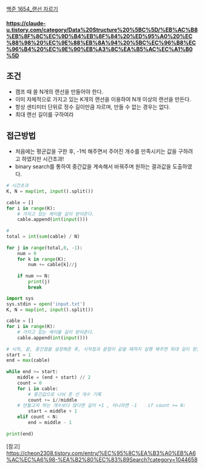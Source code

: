 [백준 1654_랜선 자르기](https://www.acmicpc.net/problem/1654)

#### https://claude-u.tistory.com/category/Data%20Structure%20%5BC%5D/%EB%AC%B8%EB%8F%8C%EC%9D%B4%EB%8F%84%20%ED%95%A0%20%EC%88%98%20%EC%9E%88%EB%8A%94%20%5BC%EC%96%B8%EC%96%B4%20%EC%9E%90%EB%A3%8C%EA%B5%AC%EC%A1%B0%5D

## 조건
- 캠프 때 쓸 N개의 랜선을 만들어야 한다.
- 이미 자체적으로 가지고 있는 K개의 랜선을 이용하여 N개 이상의 랜선을 만든다.
- 항상 센티미터 단위로 정수 길이만큼 자르며, 만들 수 없는 경우는 없다.
- 최대 랜선 길이를 구하여라


## 접근방법
- 처음에는 평균값을 구한 후, -1씩 해주면서 주어진 개수를 만족시키는 값을 구하려고 하였지만 시간초과!
- binary search를 통하여 중간값을 계속해서 바꿔주며 원하는 결과값을 도출하였다.


```python
# 시간초과
K, N = map(int, input().split())  
  
cable = []  
for i in range(K):  
    # 가지고 있는 케이블 길이 받아준다.  
    cable.append(int(input()))  
  
#  
total = int(sum(cable) / N)  
  
for j in range(total,0, -1):  
    num = 0  
    for k in range(K):  
        num += cable[k]//j  
  
    if num >= N:  
        print(j)  
        break
```

```python
import sys  
sys.stdin = open('input.txt')  
K, N = map(int, input().split())  
  
cable = []  
for i in range(K):  
    # 가지고 있는 케이블 길이 받아준다.  
    cable.append(int(input()))  
  
# 시작, 끝, 중간점을 설정해준 후, 시작점과 끝점이 같을 때까지 실행 해주면 최대 길이 얻을 수 있다.  
start = 1  
end = max(cable)  
  
while end >= start:  
    middle = (end + start) // 2  
    count = 0  
    for i in cable:  
        # 중간값으로 나눠 준 선 개수 기록  
        count += i//middle  
    # 만들고자 하는 개수보다 많다면 길이 +1 , 아니라면 -1    if count >= N:  
        start = middle + 1  
    elif count < N:  
        end = middle - 1  
  
print(end)
```


[참고] https://cheon2308.tistory.com/entry/%EC%95%8C%EA%B3%A0%EB%A6%AC%EC%A6%98-%EA%B2%80%EC%83%89Search?category=1044658   
